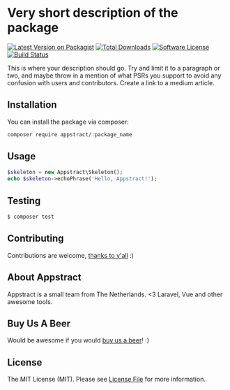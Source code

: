 # Very short description of the package

[![Latest Version on Packagist](https://img.shields.io/packagist/v/appstract/:package_name.svg?style=flat-square)](https://packagist.org/packages/appstract/:package_name)
[![Total Downloads](https://img.shields.io/packagist/dt/appstract/:package_name.svg?style=flat-square)](https://packagist.org/packages/appstract/:package_name)
[![Software License](https://img.shields.io/badge/license-MIT-brightgreen.svg?style=flat-square)](LICENSE.md)
[![Build Status](https://img.shields.io/travis/appstract/:package_name/master.svg?style=flat-square)](https://travis-ci.org/appstract/:package_name)

This is where your description should go. Try and limit it to a paragraph or two, and maybe throw in a mention of what PSRs you support to avoid any confusion with users and contributors. Create a link to a medium article.

## Installation

You can install the package via composer:

``` bash
composer require appstract/:package_name
```

## Usage

``` php
$skeleton = new Appstract\Skeleton();
echo $skeleton->echoPhrase('Hello, Appstract!');
```

## Testing

``` bash
$ composer test
```

## Contributing

Contributions are welcome, [thanks to y'all](https://github.com/appstract/:package_name/graphs/contributors) :)

## About Appstract

Appstract is a small team from The Netherlands. <3 Laravel, Vue and other awesome tools.

## Buy Us A Beer

Would be awesome if you would [buy us a beer](https://paypal.me/:name)! :)

## License

The MIT License (MIT). Please see [License File](LICENSE.md) for more information.
